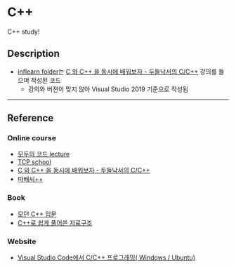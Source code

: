 # C++
C++ study!

## Description
* [inflearn folder](./inflearn)는 [C 와 C++ 을 동시에 배워보자 - 두들낙서의 C/C++](https://inf.run/rsjX) 강의를 들으며 작성된 코드
  * 강의와 버젼이 맞지 않아 Visual Studio 2019 기준으로 작성됨
 
---
## Reference
### Online course
* [모두의 코드 lecture](https://modoocode.com/)
* [TCP school](http://tcpschool.com/cpp/intro)
* [C 와 C++ 을 동시에 배워보자 - 두들낙서의 C/C++](https://inf.run/rsjX)
* [따배씨++](https://www.inflearn.com/course/following-c-plus#)

### Book
* [모던 C++ 입문](https://www.aladin.co.kr/shop/wproduct.aspx?ItemId=125700312)
* [C++로 쉽게 풀어쓴 자료구조](https://www.aladin.co.kr/shop/wproduct.aspx?ItemId=88830055)

### Website
* [Visual Studio Code에서 C/C++ 프로그래밍( Windows / Ubuntu)](https://webnautes.tistory.com/1158)
